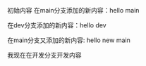 初始内容
在main分支添加的新内容：hello main

在dev分支添加的新内容：hello dev

在main分支又添加的新内容: hello new main

我现在在开发分支开发内容
